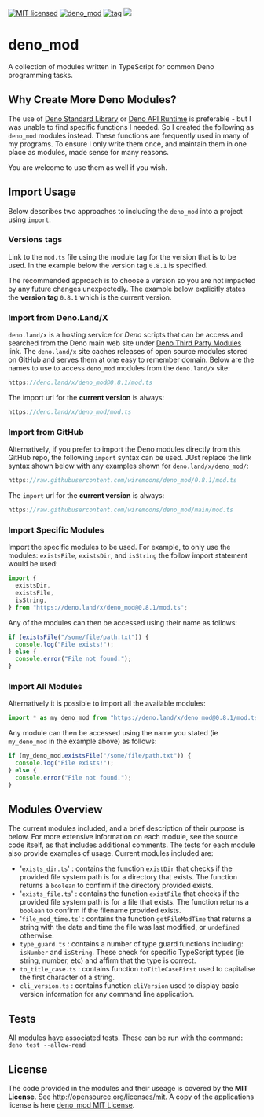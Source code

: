 [![MIT licensed](https://img.shields.io/badge/license-MIT-blue.svg)](https://raw.githubusercontent.com/hyperium/hyper/master/LICENSE)
[![deno_mod](https://github.com/wiremoons/deno_mod/actions/workflows/deno_mod-build-deno.yml/badge.svg)](https://github.com/wiremoons/deno_mod/actions/workflows/deno_mod-build-deno.yml)
[![tag](https://img.shields.io/github/v/release/wiremoons/deno_mod.svg)](https://github.com/wiremoons/deno_mod/releases)
[![](https://img.shields.io/badge/deno-v1.19.1-green.svg)](https://github.com/denoland/deno)

# deno_mod

A collection of modules written in TypeScript for common Deno programming tasks.

## Why Create More Deno Modules?

The use of [Deno Standard Library](https://deno.land/std) or
[Deno API Runtime](https://doc.deno.land/builtin/stable) is preferable - but I
was unable to find specific functions I needed. So I created the following as
`deno_mod` modules instead. These functions are frequently used in many of my
programs. To ensure I only write them once, and maintain them in one place as
modules, made sense for many reasons.

You are welcome to use them as well if you wish.

## Import Usage

Below describes two approaches to including the `deno_mod` into a project using
`import`.

### Versions tags

Link to the `mod.ts` file using the module tag for the version that is to be
used. In the example below the version tag `0.8.1` is specified.

The recommended approach is to choose a version so you are not impacted by any
future changes unexpectedly. The example below explicitly states the **version
tag** `0.8.1` which is the current version.

### Import from Deno.Land/X

`deno.land/x` is a hosting service for _Deno_ scripts that can be access and
searched from the Deno main web site under
[Deno Third Party Modules](https://deno.land/x) link. The `deno.land/x` site
caches releases of open source modules stored on GitHub and serves them at one
easy to remember domain. Below are the names to use to access `deno_mod` modules
from the `deno.land/x` site:

```typescript
https://deno.land/x/deno_mod@0.8.1/mod.ts
```

The import url for the **current version** is always:

```typescript
https://deno.land/x/deno_mod/mod.ts
```

### Import from GitHub

Alternatively, if you prefer to import the Deno modules directly from this
GitHub repo, the following `import` syntax can be used. JUst replace the link
syntax shown below with any examples shown for `deno.land/x/deno_mod/`:

```typescript
https://raw.githubusercontent.com/wiremoons/deno_mod/0.8.1/mod.ts
```

The `import` url for the **current version** is always:

```typescript
https://raw.githubusercontent.com/wiremoons/deno_mod/main/mod.ts
```

### Import Specific Modules

Import the specific modules to be used. For example, to only use the modules:
`existsFile`, `existsDir`, and `isString` the follow import statement would be
used:

```typescript
import {
  existsDir,
  existsFile,
  isString,
} from "https://deno.land/x/deno_mod@0.8.1/mod.ts";
```

Any of the modules can then be accessed using their name as follows:

```typescript
if (existsFile("/some/file/path.txt")) {
  console.log("File exists!");
} else {
  console.error("File not found.");
}
```

### Import All Modules

Alternatively it is possible to import all the available modules:

```typescript
import * as my_deno_mod from "https://deno.land/x/deno_mod@0.8.1/mod.ts";
```

Any module can then be accessed using the name you stated (ie `my_deno_mod` in
the example above) as follows:

```typescript
if (my_deno_mod.existsFile("/some/file/path.txt")) {
  console.log("File exists!");
} else {
  console.error("File not found.");
}
```

## Modules Overview

The current modules included, and a brief description of their purpose is below.
For more extensive information on each module, see the source code itself, as
that includes additional comments. The tests for each module also provide
examples of usage. Current modules included are:

- '`exists_dir.ts`' : contains the function `existDir` that checks if the
  provided file system path is for a directory that exists. The function returns
  a `boolean` to confirm if the directory provided exists.
- '`exists_file.ts`' : contains the function `existFile` that checks if the
  provided file system path is for a file that exists. The function returns a
  `boolean` to confirm if the filename provided exists.
- '`file_mod_time.ts`' : contains the function `getFileModTime` that returns a 
  string with the date and time the file was last modified, or `undefined` otherwise. 
- `type_guard.ts` : contains a number of type guard functions including:
  `isNumber` and `isString`. These check for specific TypeScript types (ie
  string, number, etc) and affirm that the type is correct.
- `to_title_case.ts` : contains function `toTitleCaseFirst` used to capitalise
  the first character of a string.
- `cli_version.ts` : contains function `cliVersion` used to display basic
  version information for any command line application.

## Tests

All modules have associated tests. These can be run with the command:
`deno test --allow-read`

## License

The code provided in the modules and their useage is covered by the **MIT
License**. See http://opensource.org/licenses/mit. A copy of the applications
license is here
[deno_mod MIT License](https://github.com/wiremoons/deno_mod/blob/main/LICENSE.txt).
